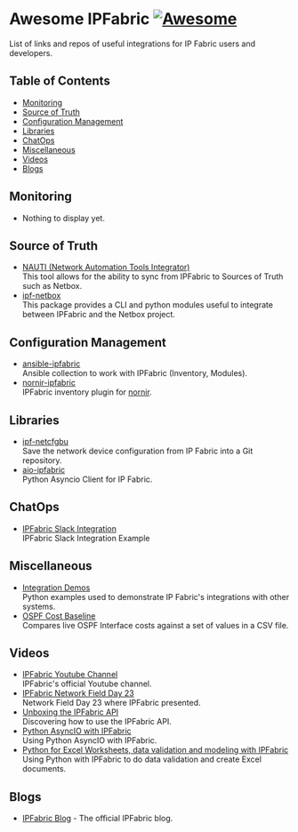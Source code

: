 # Awesome IPFabric [![Awesome](https://awesome.re/badge-flat.svg)](https://awesome.re)
List of links and repos of useful integrations for IP Fabric users and developers.

## Table of Contents
- [Monitoring](#monitoring)
- [Source of Truth](#source-of-truth)
- [Configuration Management](#configuration-management)
- [Libraries](#libraries)
- [ChatOps](#chatops)
- [Miscellaneous](#miscellaneous)
- [Videos](#videos)
- [Blogs](#blogs)

## Monitoring
- Nothing to display yet.

## Source of Truth
- [NAUTI (Network Automation Tools Integrator)](https://nauti-netdev.github.io/nauti-docs/) <br> This tool allows for the ability to sync from IPFabric to Sources of Truth such as Netbox.
- [ipf-netbox](https://github.com/jeremyschulman/ipf-netbox) <br> This package provides a CLI and python modules useful to integrate between IPFabric and the Netbox project.


## Configuration Management
- [ansible-ipfabric](https://github.com/axiansdeveloper/ansible-ipfabric) <br> Ansible collection to work with IPFabric (Inventory, Modules).
- [nornir-ipfabric](https://github.com/routetonull/nornir_ipfabric) <br> IPFabric inventory plugin for [nornir](https://github.com/nornir-automation/nornir).

## Libraries
- [ipf-netcfgbu](https://github.com/jeremyschulman/ipf-netcfgbu) <br> Save the network device configuration from IP Fabric into a Git repository.
- [aio-ipfabric](https://github.com/jeremyschulman/aio-ipfabric) <br> Python Asyncio Client for IP Fabric.

## ChatOps
- [IPFabric Slack Integration](https://github.com/ipfabric/ipfabric-slack-integration) <br> IPFabric Slack Integration Example

## Miscellaneous
- [Integration Demos](https://github.com/community-fabric/integration-demos) <br> Python examples used to demonstrate IP Fabric's integrations with other systems.
- [OSPF Cost Baseline](https://github.com/jamieparks/IPFabric-OSPF-Cost-Baseline) <br> Compares live OSPF Interface costs against a set of values in a CSV file.

## Videos
- [IPFabric Youtube Channel](https://www.youtube.com/c/IPFabric/videos) <br> IPFabric's official Youtube channel.
- [IPFabric Network Field Day 23](https://www.youtube.com/playlist?list=PLinuRwpnsHaeH9fOOOKuXJWjijBZHa1iA) <br> Network Field Day 23 where IPFabric presented.
- [Unboxing the IPFabric API](https://www.youtube.com/watch?v=QX9o7UQJ9h4) <br> Discovering how to use the IPFabric API. 
- [Python AsyncIO with IPFabric](https://www.youtube.com/watch?v=RLyKYP2_uiE) <br> Using Python AsyncIO with IPFabric.
- [Python for Excel Worksheets, data validation and modeling with IPFabric](https://www.youtube.com/watch?v=JxWX1pOwZvg) <br> Using Python with IPFabric to do data validation and create Excel documents.

## Blogs
- [IPFabric Blog](https://ipfabric.io/blog/) - The official IPFabric blog.
